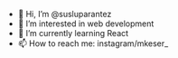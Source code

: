 - 👋 Hi, I’m @susluparantez
- 👀 I’m interested in web development
- 🌱 I’m currently learning React
- 📫 How to reach me: instagram/mkeser_

<!---
susluparantez/susluparantez is a ✨ special ✨ repository because its `README.md` (this file) appears on your GitHub profile.
You can click the Preview link to take a look at your changes.
--->
